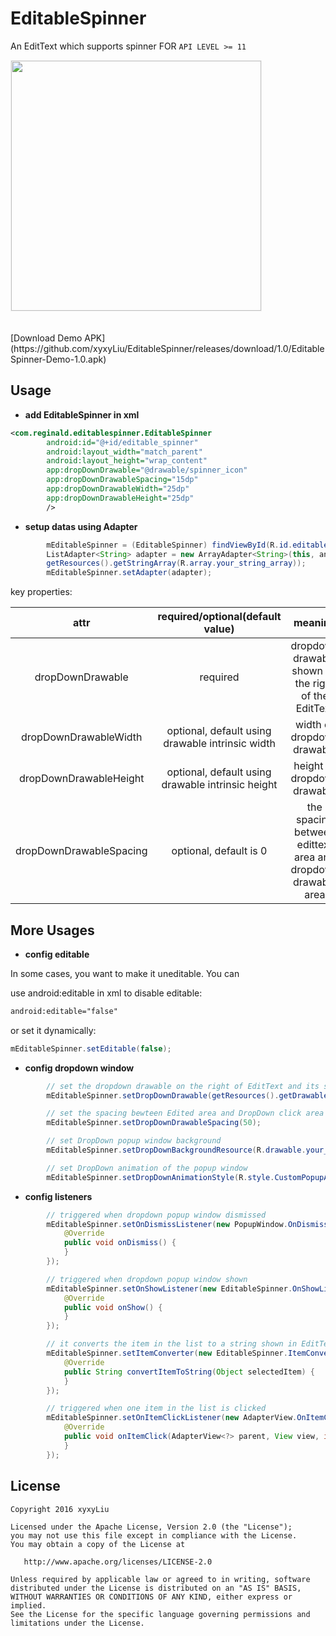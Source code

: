 # EditableSpinner
An EditText which supports spinner FOR `API LEVEL >= 11`

<div><img src='https://github.com/xyxyLiu/EditableSpinner/blob/master/art/demo.gif' width="400px" style='border: #f1f1f1 solid 1px'/></div>


<br>
<br>
[Download Demo APK](https://github.com/xyxyLiu/EditableSpinner/releases/download/1.0/EditableSpinner-Demo-1.0.apk)

## Usage

* **add EditableSpinner in xml**
```xml
<com.reginald.editablespinner.EditableSpinner
        android:id="@+id/editable_spinner"
        android:layout_width="match_parent"
        android:layout_height="wrap_content"
        app:dropDownDrawable="@drawable/spinner_icon"
        app:dropDownDrawableSpacing="15dp"
        app:dropDownDrawableWidth="25dp"
        app:dropDownDrawableHeight="25dp"
        />
```

* **setup datas using Adapter**
```java
        mEditableSpinner = (EditableSpinner) findViewById(R.id.editable_spinner);
        ListAdapter<String> adapter = new ArrayAdapter<String>(this, android.R.layout.simple_spinner_dropdown_item,
        getResources().getStringArray(R.array.your_string_array));
        mEditableSpinner.setAdapter(adapter);
```

key properties:

|     attr    	|  required/optional(default value)  	|                         meaning                         	|
|:-----------:	|:---------:	|:----------------------------------------------------:	|
|  dropDownDrawable  	|   required    | dropdown drawable shown on the right of the EditText  	|
|   dropDownDrawableWidth   	|     optional, default using drawable intrinsic width     	|         width of dropdown drawable        	|
| dropDownDrawableHeight 	| optional, default using drawable intrinsic height     	|    height of dropdown drawable     	  	|
| dropDownDrawableSpacing      | optional, default is 0 	|          the spacing between edittext area and dropdown drawable area    |


## More Usages

* **config editable**

In some cases, you want to make it uneditable. You can

use android:editable in xml to disable editable:
```xml
android:editable="false"
```
or set it dynamically:
```java
mEditableSpinner.setEditable(false);
```

* **config dropdown window**

```java
        // set the dropdown drawable on the right of EditText and its size
        mEditableSpinner.setDropDownDrawable(getResources().getDrawable(R.drawable.picker), 60, 60);

        // set the spacing bewteen Edited area and DropDown click area
        mEditableSpinner.setDropDownDrawableSpacing(50);

        // set DropDown popup window background
        mEditableSpinner.setDropDownBackgroundResource(R.drawable.your_custom_dropdown_bkg);

        // set DropDown animation of the popup window
        mEditableSpinner.setDropDownAnimationStyle(R.style.CustomPopupAnimation);
```

* **config listeners**

```java
        // triggered when dropdown popup window dismissed
        mEditableSpinner.setOnDismissListener(new PopupWindow.OnDismissListener() {
            @Override
            public void onDismiss() {
            }
        });

        // triggered when dropdown popup window shown
        mEditableSpinner.setOnShowListener(new EditableSpinner.OnShowListener() {
            @Override
            public void onShow() {
            }
        });

        // it converts the item in the list to a string shown in EditText.
        mEditableSpinner.setItemConverter(new EditableSpinner.ItemConverter() {
            @Override
            public String convertItemToString(Object selectedItem) {
            }
        });

        // triggered when one item in the list is clicked
        mEditableSpinner.setOnItemClickListener(new AdapterView.OnItemClickListener() {
            @Override
            public void onItemClick(AdapterView<?> parent, View view, int position, long id) {
            }
        });
```

## License

    Copyright 2016 xyxyLiu

    Licensed under the Apache License, Version 2.0 (the "License");
    you may not use this file except in compliance with the License.
    You may obtain a copy of the License at

       http://www.apache.org/licenses/LICENSE-2.0

    Unless required by applicable law or agreed to in writing, software
    distributed under the License is distributed on an "AS IS" BASIS,
    WITHOUT WARRANTIES OR CONDITIONS OF ANY KIND, either express or implied.
    See the License for the specific language governing permissions and
    limitations under the License.
